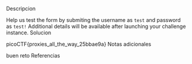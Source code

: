 Descripcion

Help us test the form by submiting the username as `test` and password as `test!`
Additional details will be available after launching your challenge instance.
Solucion

picoCTF{proxies_all_the_way_25bbae9a}
Notas adicionales

buen reto
Referencias
